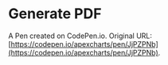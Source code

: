 # Generate PDF

A Pen created on CodePen.io. Original URL: [https://codepen.io/apexcharts/pen/JjPZPNb](https://codepen.io/apexcharts/pen/JjPZPNb).


